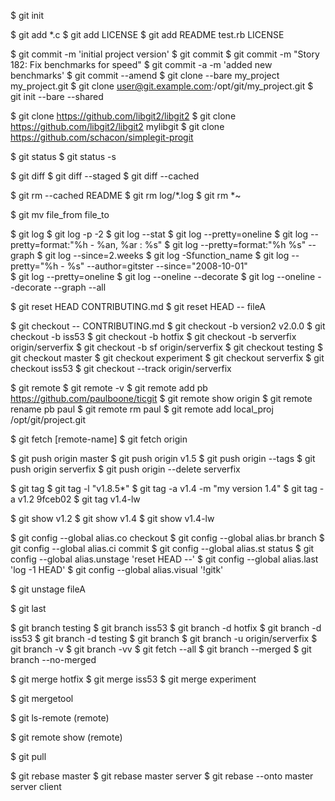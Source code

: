 $ git init

$ git add *.c
$ git add LICENSE
$ git add README test.rb LICENSE

$ git commit -m 'initial project version'
$ git commit
$ git commit -m "Story 182: Fix benchmarks for speed"
$ git commit -a -m 'added new benchmarks'
$ git commit --amend
$ git clone --bare my_project my_project.git
$ git clone user@git.example.com:/opt/git/my_project.git
$ git init --bare --shared

$ git clone https://github.com/libgit2/libgit2
$ git clone https://github.com/libgit2/libgit2 mylibgit
$ git clone https://github.com/schacon/simplegit-progit

$ git status
$ git status -s

$ git diff
$ git diff --staged
$ git diff --cached

$ git rm --cached README
$ git rm log/\*.log
$ git rm \*~

$ git mv file_from file_to

$ git log
$ git log -p -2
$ git log --stat
$ git log --pretty=oneline
$ git log --pretty=format:"%h - %an, %ar : %s"
$ git log --pretty=format:"%h %s" --graph
$ git log --since=2.weeks
$ git log -Sfunction_name
$ git log --pretty="%h - %s" --author=gitster --since="2008-10-01" \
$ git log --pretty=oneline
$ git log --oneline --decorate
$ git log --oneline --decorate --graph --all

$ git reset HEAD CONTRIBUTING.md
$ git reset HEAD -- fileA

$ git checkout -- CONTRIBUTING.md
$ git checkout -b version2 v2.0.0
$ git checkout -b iss53
$ git checkout -b hotfix
$ git checkout -b serverfix origin/serverfix
$ git checkout -b sf origin/serverfix
$ git checkout testing
$ git checkout master
$ git checkout experiment
$ git checkout serverfix
$ git checkout iss53
$ git checkout --track origin/serverfix

$ git remote
$ git remote -v
$ git remote add pb https://github.com/paulboone/ticgit
$ git remote show origin
$ git remote rename pb paul
$ git remote rm paul
$ git remote add local_proj /opt/git/project.git

$ git fetch [remote-name]
$ git fetch origin

$ git push origin master
$ git push origin v1.5
$ git push origin --tags
$ git push origin serverfix
$ git push origin --delete serverfix

$ git tag
$ git tag -l "v1.8.5*"
$ git tag -a v1.4 -m "my version 1.4"
$ git tag -a v1.2 9fceb02
$ git tag v1.4-lw

$ git show v1.2
$ git show v1.4
$ git show v1.4-lw

$ git config --global alias.co checkout
$ git config --global alias.br branch
$ git config --global alias.ci commit
$ git config --global alias.st status
$ git config --global alias.unstage 'reset HEAD --'
$ git config --global alias.last 'log -1 HEAD'
$ git config --global alias.visual '!gitk'

$ git unstage fileA

$ git last

$ git branch testing
$ git branch iss53
$ git branch -d hotfix
$ git branch -d iss53
$ git branch -d testing
$ git branch
$ git branch -u origin/serverfix
$ git branch -v
$ git branch -vv
$ git fetch --all
$ git branch --merged
$ git branch --no-merged

$ git merge hotfix
$ git merge iss53
$ git merge experiment

$ git mergetool

$ git ls-remote (remote)

$ git remote show (remote)

$ git pull

$ git rebase master
$ git rebase master server
$ git rebase --onto master server client


